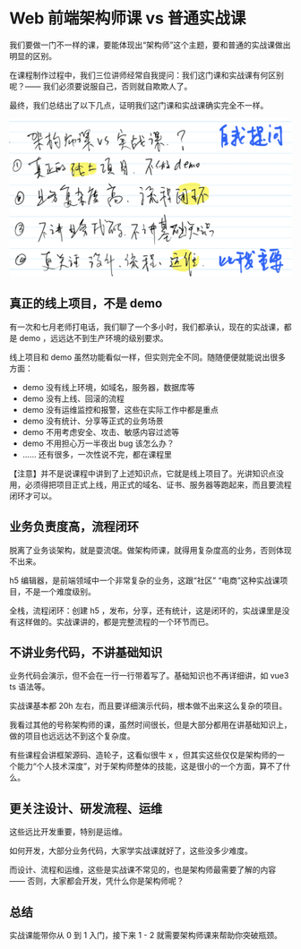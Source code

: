 # Web 前端架构师课 vs 普通实战课

我们要做一门不一样的课，要能体现出“架构师”这个主题，要和普通的实战课做出明显的区别。

在课程制作过程中，我们三位讲师经常自我提问：我们这门课和实战课有何区别呢？—— 我们必须要说服自己，否则就自欺欺人了。

最终，我们总结出了以下几点，证明我们这门课和实战课确实完全不一样。

![](./images/different.png)

## 真正的线上项目，不是 demo

有一次和七月老师打电话，我们聊了一个多小时，我们都承认，现在的实战课，都是 demo ，远远达不到生产环境的级别要求。

线上项目和 demo 虽然功能看似一样，但实则完全不同。随随便便就能说出很多方面：
- demo 没有线上环境，如域名，服务器，数据库等
- demo 没有上线、回滚的流程
- demo 没有运维监控和报警，这些在实际工作中都是重点
- demo 没有统计、分享等正式的业务场景
- demo 不用考虑安全、攻击、敏感内容过滤等
- demo 不用担心万一半夜出 bug 该怎么办？
- …… 还有很多，一次性说不完，都在课程里

【注意】并不是说课程中讲到了上述知识点，它就是线上项目了。光讲知识点没用，必须得把项目正式上线，用正式的域名、证书、服务器等跑起来，而且要流程闭环才可以。

## 业务负责度高，流程闭环

脱离了业务谈架构，就是耍流氓。做架构师课，就得用复杂度高的业务，否则体现不出来。

h5 编辑器，是前端领域中一个非常复杂的业务，这跟“社区” “电商”这种实战课项目，不是一个难度级别。

全栈，流程闭环：创建 h5 ，发布，分享，还有统计，这是闭环的，实战课里是没有这样做的。实战课讲的，都是完整流程的一个环节而已。

## 不讲业务代码，不讲基础知识

业务代码会演示，但不会在一行一行带着写了。基础知识也不再详细讲，如 vue3 ts 语法等。

实战课基本都 20h 左右，而且要详细演示代码，根本做不出来这么复杂的项目。

我看过其他的号称架构师的课，虽然时间很长，但是大部分都用在讲基础知识上，做的项目也远远达不到这个复杂度。

有些课程会讲框架源码、造轮子，这看似很牛 x ，但其实这些仅仅是架构师的一个能力“个人技术深度”，对于架构师整体的技能，这是很小的一个方面，算不了什么。

## 更关注设计、研发流程、运维

这些远比开发重要，特别是运维。

如何开发，大部分业务代码，大家学实战课就好了，这些没多少难度。

而设计、流程和运维，这些是实战课不常见的，也是架构师最需要了解的内容 —— 否则，大家都会开发，凭什么你是架构师呢？

## 总结

实战课能带你从 0 到 1 入门，接下来 1 - 2 就需要架构师课来帮助你突破瓶颈。
